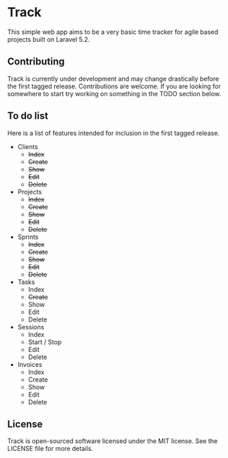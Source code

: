 # Track

This simple web app aims to be a very basic time tracker for agile based projects built on Laravel 5.2.

## Contributing

Track is currently under development and may change drastically before the first tagged release. Contributions are welcome. If you are looking for somewhere to start try working on something in the TODO section below.

## To do list

Here is a list of features intended for inclusion in the first tagged release.

* Clients
  * ~~Index~~
  * ~~Create~~
  * ~~Show~~
  * ~~Edit~~
  * ~~Delete~~
* Projects
  * ~~Index~~
  * ~~Create~~
  * ~~Show~~
  * ~~Edit~~
  * ~~Delete~~
* Sprints
  * ~~Index~~
  * ~~Create~~
  * ~~Show~~
  * ~~Edit~~
  * ~~Delete~~
* Tasks
  * Index
  * ~~Create~~
  * Show
  * Edit
  * Delete
* Sessions
  * Index
  * Start / Stop
  * Edit
  * Delete
* Invoices
  * Index
  * Create
  * Show
  * Edit
  * Delete

## License

Track is open-sourced software licensed under the MIT license. See the LICENSE file for more details.
